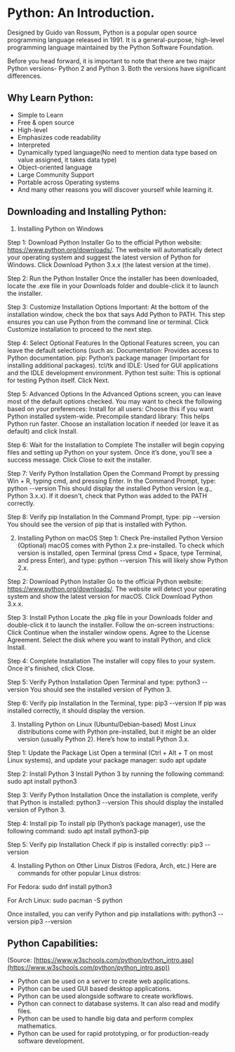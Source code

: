 # Python: An Introduction.

Designed by Guido van Rossum, Python is a popular open source programming language released in 1991. It is a  general-purpose, high-level programming language maintained by the Python Software Foundation. 

Before you head forward, it is important to note that there are two major Python versions- Python 2 and Python 3. Both the versions have significant differences. 


## Why Learn Python:



*   Simple to Learn
*   Free & open source
*   High-level
*   Emphasizes code readability
*   Interpreted
*   Dynamically typed language(No need to mention data type based on value assigned, it takes data type)
*   Object-oriented language
*   Large Community Support
*   Portable across Operating systems
*   And many other reasons you will discover yourself while learning it. 



## Downloading and Installing Python:

1. Installing Python on Windows
   
  Step 1: Download Python Installer
    Go to the official Python website: https://www.python.org/downloads/.
    The website will automatically detect your operating system and suggest the latest version of Python for Windows.
    Click Download Python 3.x.x (the latest version at the time).
   
  Step 2: Run the Python Installer
    Once the installer has been downloaded, locate the .exe file in your Downloads folder and double-click it to launch the installer.
    
  Step 3: Customize Installation Options
    Important: At the bottom of the installation window, check the box that says Add Python to PATH. This step ensures you can use Python from the command line or terminal.
    Click Customize installation to proceed to the next step.
   
  Step 4: Select Optional Features
    In the Optional Features screen, you can leave the default selections (such as:
      Documentation: Provides access to Python documentation.
      pip: Python’s package manager (important for installing additional packages).
      tcl/tk and IDLE: Used for GUI applications and the IDLE development environment.
      Python test suite: This is optional for testing Python itself.
    Click Next.
   
  Step 5: Advanced Options
    In the Advanced Options screen, you can leave most of the default options checked. You may want to check the following based on your preferences:
      Install for all users: Choose this if you want Python installed system-wide.
      Precompile standard library: This helps Python run faster.
    Choose an installation location if needed (or leave it as default) and click Install.
  
  Step 6: Wait for the Installation to Complete
    The installer will begin copying files and setting up Python on your system. Once it’s done, you’ll see a success message. Click Close to exit the installer.
  
  Step 7: Verify Python Installation
    Open the Command Prompt by pressing Win + R, typing cmd, and pressing Enter.
    In the Command Prompt, type:
      python --version
    This should display the installed Python version (e.g., Python 3.x.x). If it doesn't, check that Python was added to the PATH correctly.

  Step 8: Verify pip Installation
    In the Command Prompt, type:
      pip --version
    You should see the version of pip that is installed with Python.

2. Installing Python on macOS
  Step 1: Check Pre-installed Python Version (Optional)
    macOS comes with Python 2.x pre-installed. To check which version is installed, open Terminal (press Cmd + Space, type Terminal, and press Enter), and type:
      python --version
    This will likely show Python 2.x.

  Step 2: Download Python Installer
    Go to the official Python website: https://www.python.org/downloads/.
    The website will detect your operating system and show the latest version for macOS. Click Download Python 3.x.x.
    
  Step 3: Install Python
    Locate the .pkg file in your Downloads folder and double-click it to launch the installer.
    Follow the on-screen instructions:
      Click Continue when the installer window opens.
      Agree to the License Agreement.
      Select the disk where you want to install Python, and click Install.
      
  Step 4: Complete Installation
    The installer will copy files to your system. Once it's finished, click Close.
    
  Step 5: Verify Python Installation
    Open Terminal and type:
      python3 --version
    You should see the installed version of Python 3.

  Step 6: Verify pip Installation
    In the Terminal, type:
      pip3 --version
    If pip was installed correctly, it should display the version.

3. Installing Python on Linux (Ubuntu/Debian-based)
  Most Linux distributions come with Python pre-installed, but it might be an older version (usually Python 2). Here’s how to install Python 3.x.

  Step 1: Update the Package List
    Open a terminal (Ctrl + Alt + T on most Linux systems), and update your package manager:
    sudo apt update
    
  Step 2: Install Python 3
    Install Python 3 by running the following command:
      sudo apt install python3
      
  Step 3: Verify Python Installation
    Once the installation is complete, verify that Python is installed:
      python3 --version
    This should display the installed version of Python 3.

  Step 4: Install pip
    To install pip (Python’s package manager), use the following command:
      sudo apt install python3-pip
      
  Step 5: Verify pip Installation
    Check if pip is installed correctly:
      pip3 --version
      
4. Installing Python on Other Linux Distros (Fedora, Arch, etc.)
  Here are commands for other popular Linux distros:

  For Fedora:
    sudo dnf install python3
    
For Arch Linux:
  sudo pacman -S python
  
Once installed, you can verify Python and pip installations with:
  python3 --version
  pip3 --version

## Python Capabilities:

(Source: [https://www.w3schools.com/python/python_intro.asp](https://www.w3schools.com/python/python_intro.asp))

*   Python can be used on a server to create web applications.
*   Python can be used GUI based desktop applications.
*   Python can be used alongside software to create workflows.
*   Python can connect to database systems. It can also read and modify files.
*   Python can be used to handle big data and perform complex mathematics.
*   Python can be used for rapid prototyping, or for production-ready software development.

